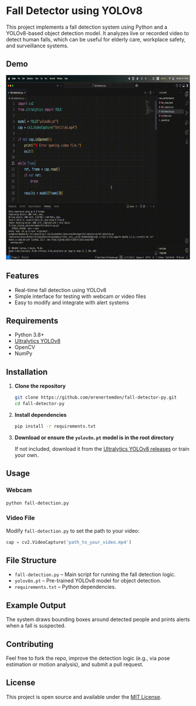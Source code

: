 # Fall Detector using YOLOv8

This project implements a fall detection system using Python and a YOLOv8-based object detection model. It analyzes live or recorded video to detect human falls, which can be useful for elderly care, workplace safety, and surveillance systems.

## Demo

![Fall Detection Demo](assets/output.gif)

## Features

- Real-time fall detection using YOLOv8
- Simple interface for testing with webcam or video files
- Easy to modify and integrate with alert systems

## Requirements

- Python 3.8+
- [Ultralytics YOLOv8](https://github.com/ultralytics/ultralytics)
- OpenCV
- NumPy

## Installation

1. **Clone the repository**
   ```bash
   git clone https://github.com/erenertemden/fall-detector-py.git
   cd fall-detector-py
   ```

2. **Install dependencies**
   ```bash
   pip install -r requirements.txt
   ```

3. **Download or ensure the `yolov8n.pt` model is in the root directory**

   If not included, download it from the [Ultralytics YOLOv8 releases](https://github.com/ultralytics/ultralytics/releases) or train your own.

## Usage

### Webcam

```bash
python fall-detection.py
```

### Video File

Modify `fall-detection.py` to set the path to your video:

```python
cap = cv2.VideoCapture('path_to_your_video.mp4')
```

## File Structure

- `fall-detection.py` – Main script for running the fall detection logic.
- `yolov8n.pt` – Pre-trained YOLOv8 model for object detection.
- `requirements.txt` – Python dependencies.

## Example Output

The system draws bounding boxes around detected people and prints alerts when a fall is suspected.

## Contributing

Feel free to fork the repo, improve the detection logic (e.g., via pose estimation or motion analysis), and submit a pull request.

## License

This project is open source and available under the [MIT License](LICENSE).